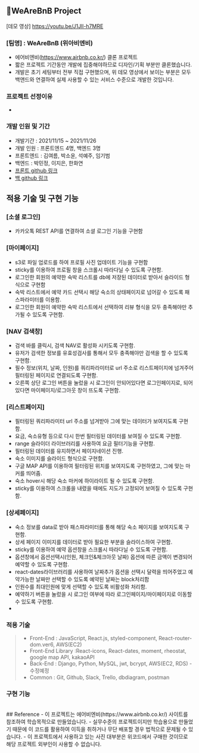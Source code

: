 ## 🏡WeAreBnB Project

[데모 영상] https://youtu.be/J1Jll-h7MRE


### [팀명] : WeAreBnB (위아비엔비)

- 에어비엔비(https://www.airbnb.co.kr/) 클론 프로젝트
- 짧은 프로젝트 기간동안 개발에 집중해야하므로 디자인/기획 부분만 클론했습니다.
- 개발은 초기 세팅부터 전부 직접 구현했으며, 위 데모 영상에서 보이는 부분은 모두 백앤드와 연결하여 실제 사용할 수 있는 서비스 수준으로 개발한 것입니다.

### 프로젝트 선정이유

- 

### 개발 인원 및 기간

- 개발기간 : 2021/11/15 ~ 2021/11/26
- 개발 인원 : 프론트엔드 4명, 백엔드 3명
- 프론트엔드 : 김여름, 박소윤, 석예주, 임기범
- 백엔드 : 박민정, 이지은, 한화연
- [프론트 github 링크](https://github.com/wecode-bootcamp-korea/26-2nd-WeAreBnB-frontend.git)
- [백 github 링크](https://github.com/wecode-bootcamp-korea/26-2nd-WeAreBnB-backend.git)
  <br>

## 적용 기술 및 구현 기능
### [소셜 로그인]
- 카카오톡 REST API를 연결하여 소셜 로그인 기능을 구현함

### [마이페이지]
- s3로 파일 업로드를 하여 프로필 사진 업데이트 기능을 구현함
- sticky를 이용하여 프로필 창을 스크롤시 따라다닐 수 있도록 구현함.
- 로그인한 회원의 예약한 숙박 리스트를 db에 저장된 데이터로 받아서 슬라이드 형식으로 구현함
- 숙박 리스트에서 예약 카드 선택시 해당 숙소의 상태페이지로 넘어갈 수 있도록 패스파라미터를 이용함.
- 로그인한 회원이 예약한 숙박 리스트에서 선택하여 리뷰 형식을 모두 충족해야만 추가될 수 있도록 구현함. 

### [NAV 검색창]
- 검색 바를 클릭시, 검색 NAV로 활성화 시키도록 구현함.
- 유저가 검색한 정보를 유효성검사를 통해서 모두 충족해야만 검색을 할 수 있도록 구현함.
- 필수 정보(위치, 날짜, 인원)를 쿼리파라미터로 url 주소로 리스트페이지에 넘겨주어 필터링된 페이지로 연결되도록 구현함.
- 오른쪽 상단 로그인 버튼을 눌렀을 시 로그인이 안되어있다면 로그인페이지로, 되어있다면 마이페이지/로그아웃 창이 뜨도록 구현함.

### [리스트페이지]
- 필터링된 쿼리파라미터 url 주소를 넘겨받아 그에 맞는 데이터가 보여지도록 구현함.
- 요금, 숙소유형 등으로 다시 한번 필터링된 데이터를 보여질 수 있도록 구현함.
- range 슬라이더 라이브러리를 사용하여 요금 필터기능을 구현함.
- 필터링된 데이터를 유지하면서 페이지네이션 진행.
- 숙소 이미지를 슬라이드 형식으로 구현함.
- 구글 MAP API를 이용하여 필터링된 위치를 보여지도록 구현하였고, 그에 맞는 마커를 띄어줌. 
- 숙소 hover시 해당 숙소 마커에 하이라이트 될 수 있도록 구현함.
- sticky를 이용하여 스크롤을 내렸을 때에도 지도가 고정되어 보여질 수 있도록 구현함.

### [상세페이지]
- 숙소 정보를 data로 받아 패스파라미터를 통해 해당 숙소 페이지를 보여지도록 구현함.
- 상세 페이지 이미지를 데이터로 받아 필요한 부분을 슬라이스하여 구현함.
- sticky를 이용하여 예약 옵션창을 스크롤시 따라다닐 수 있도록 구현함.
- 옵션창에서 옵션선택시(인원, 체크인&체크아웃 날짜) 옵션에 따른 금액이 변경되어 예약할 수 있도록 구현함. 
- react-dates라이브러리를 사용하여 날짜추가 옵션을 선택시 달력을 띄어주었고 예약가능한 날짜만 선택할 수 있도록 예약된 날짜는 block처리함
- 인원수를 최대인원에 맞게 선택할 수 있도록 비활성화 처리함.
- 예약하기 버튼을 눌렀을 시 로그인 여부에 따라 로그인페이지/마이페이지로 이동할 수 있도록 구현함.
- 

### 적용 기술
> - Front-End : JavaScript, React.js, styled-component, React-router-dom.ver6, AWS(EC2) 
> - Front-End Library :React-icons, React-dates, moment, rheostat, google map API, kakaoAPI
> - Back-End : Django, Python, MySQL, jwt, bcrypt, AWS(EC2, RDS) - 수정예정
> - Common : Git, Github, Slack, Trello, dbdiagram, postman

### 구현 기능

<br>
## Reference
- 이 프로젝트는 에어비엔비(https://www.airbnb.co.kr/) 사이트를 참조하여 학습목적으로 만들었습니다.
- 실무수준의 프로젝트이지만 학습용으로 만들었기 때문에 이 코드를 활용하여 이득을 취하거나 무단 배포할 경우 법적으로 문제될 수 있습니다.
- 이 프로젝트에서 사용하고 있는 사진 대부분은 위코드에서 구매한 것이므로 해당 프로젝트 외부인이 사용할 수 없습니다.
